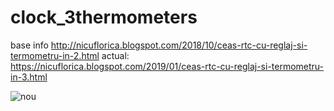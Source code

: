 # clock_3thermometers
base info http://nicuflorica.blogspot.com/2018/10/ceas-rtc-cu-reglaj-si-termometru-in-2.html
actual: https://nicuflorica.blogspot.com/2019/01/ceas-rtc-cu-reglaj-si-termometru-in-3.html

![nou](https://4.bp.blogspot.com/-9w7Ur9xIIZE/XDZHIMBFX3I/AAAAAAAAYis/NveIwctbKoAE1vVWZX_HwQaIX-FZtw-PQCLcBGAs/s1600/ansamblu1.jpg)

